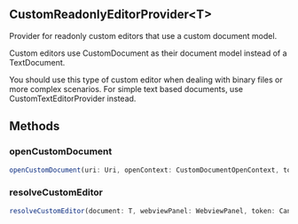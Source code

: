 ## CustomReadonlyEditorProvider&lt;T&gt;

Provider for readonly custom editors that use a custom document model.

Custom editors use CustomDocument as their document model instead of a TextDocument.

You should use this type of custom editor when dealing with binary files or more complex scenarios. For simple text based documents, use CustomTextEditorProvider instead.

## Methods

### openCustomDocument

```typescript
openCustomDocument(uri: Uri, openContext: CustomDocumentOpenContext, token: CancellationToken): T | Thenable<T>
```

### resolveCustomEditor

```typescript
resolveCustomEditor(document: T, webviewPanel: WebviewPanel, token: CancellationToken): void | Thenable<void>
```

